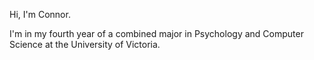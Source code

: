 Hi, I'm Connor.

I'm in my fourth year of a combined major in Psychology and Computer Science at the University of Victoria. 

